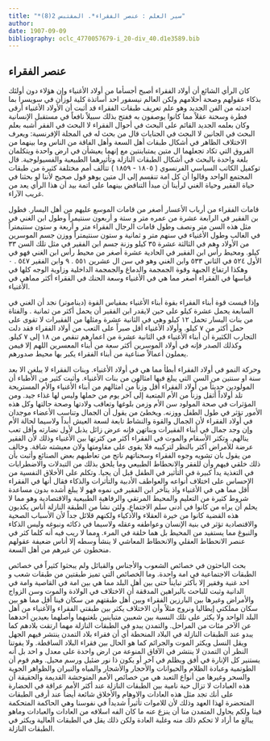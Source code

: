 ```yaml
---
title: "*سير العلم : عنصر الفقراء*. المقتبس 2(8)"
author: 
date: 1907-09-09
bibliography: oclc_4770057679-i_20-div_40.d1e3589.bib
---
```




##  عنصر الفقراء 


 كان الرأي الشائع أن أولاد الفقراء أصبح أجسأما من أولاد الأغنياء وإن هؤلاء دون أولئك بذكاء عقولهم وصحة أحلامهم ولكن العالم نيسفور  احد  أساتذة كلية لوزأن في سويسرا بما احدثه من الفن الجديد وهو علم تعريف طبقات الفقراء قد أثبت أن الأولاد الأغنياء أرقى فطرة وسحنة عقلاً مما كانوا يوصفون به ففتح بذلك سبيلاً نافعاً في مستقبل الإنسانية وكان بعلمه الجديد القائم على البحث في أحوال الفقراء لا البحث في الفقر أشبه بعلم البحث في الجانين لا البحث في الجنايات قال من بحث له في المجلة الإفرنسية: ويعرف الاختلاف الظاهر في أشكال طبقات أهل السعة وأهل الفاقة من الناس وما بينهما من الفروق التي تكاد تجعلهما ال  متين  يمتباينتين مع إنهما يعيشأن في ارض واحدة ويتكلمان بلغة واحدة بالبحث في أشكال الطبقات النازلة وتأثيرهما الطبيعية والفسيولوجية. قال توكفيل الكاتب السياسي الفرنسوي (  ١٨٠٥  -  ١٨٥٩  ) تتألف أمم مختلفة كثيرة من طبقات المجتمع الواحد   وقالوا أن كل امة تنقسم إلى ال  متين  يوهو قول صحيح لأننا لو بحثنا في حياة الفقير وحياة الغني لرأينا أن مبدأ التناقض بينهما على اتمة بيد أن هذا الرأي يعد من غريب الآراء. 

 قامات الفقراء من أرباب الأعسار أصغر من قامات الموسع عليهم من أهل اليسار. فطول بن الفقير في الرابعة  عشرة  من عمره متر و  ستة  و  أربعون  سنتيمراً وطول ابن الغني في مثل   هذه السن متر ونصف وطول قامات الرجال الفقراء متر و  أربعة  و  ستون  سنتيمتراً في الغالب وطول الأغنياء في سنهم متر و  ثمانية  و  ستون  سنتيمتراً ووزن جسم الموسرين من الأولاد وهم في الثالثة  عشرة  ٣٥  كيلو وزنة جسم ابن الفقير في مثل تلك السن  ٣٣  كيلو. ومحيط رأس ابن الفقير في الحادية  عشرة  أصغر من محيط رأس ابن الغني فهو في الأول  ٥٢٤  في الثاني  ٥٣٣  وابن الغني وهو في سن ال  عشرين  ٥٥١  .  ٩  وابن الفقير  ٥٤٧  .  ٠  وهكذا ارتفاع الجبهة وقوة الجمجمة والدماغ والجمجمة الداخلية وزاوية الوجه كلها في قياسها في الفقراء أصغر مما هي في الأغنياء وسعة الحنك في الفقراء أكثر مماهي في الأغنياء. 

 وإذا قيست قوة أبناء الفقراء بقوة أبناء الأغنياء بمقياس القوة (ديناموتر) نجد أن الغني في السابعة يحمل  عشرة  كيلو على حين لايقدر ابن الفقير أن يحمل أكثر من  ثمانية  . والفتاة من بنات اليسار تحمل  ١٢  كيلو وهي في الثانية  عشرة  ومثلها من الفقيرات لا تقوى على حمل أكثر من  ٧  كيلو. وأولاد الأغنياء أقل صبراً على التعب من أولاد الفقراء فقد دلت التجارب الكثيرة أن أبناء الأغنياء في الثانية  عشرة  من اعمارهم تنقص من  ١٨  إلى  ٧  كيلو. وكذلك الصدر فإنه في أولاد الموسرين أكثر سعة من أبناء المعسرين اللهم إلا فيمن يعملون أعمالاً صناعية من أبناء الفقراء يكبر بها محيط صدورهم. 

 وحركة النمو في أولاد الفقراء أبطأ مما هي في أولاد الأغنياء. وبنات الفقراء لا يبلغن الا بعد سنة او سنتين من السن التي يبلغ فيها امثالهن من بنات الأغنياء. وأثبت كثير من الأطباء أن المولودين حديثاً من أولاد الفقراء أقل وزناً من امثالهم من أبناء الأغنياء والأم المستريحة تلد أولاداً أثقل وزناً من الأم المتعبة إلى آخر يوم من حملها وليس لها غذاء جيد. ومن المؤثرات في صحة المولود سن الأم وزمن بلوغها وتعاقب ولادتها وصحة حالتها وكل هذه الأمور تؤثر في طول الطفل ووزنه.   ويخطئ من يقول أن الجمال وتناسب الأعضاء موجدان في أولاد الفقراء لأن الجمال والقوة والنشاط تابعة لسعة العيش أبداً ولاسيما لحالة الأم وإن وجد جمال في أبناء الفقيرات وبناتهن فإنه عرض زائل يذبل لأول نضارته وأقل تعب ينالهم. وتكثر الأسقام والموت في الفقراء أكثر من كثرتها بين الأغنياء وذلك لأن الفقير عرضة للأمراض أكثر بالنظر لتركيبه فلا يقوى على مقاومتها ولان معيشته شاقة. وخالف من يقول بان تشويه وجوه الفقراء وسحناتهم ناتج من تعاطيهم بعض الصنائع وأثبت بأن ذلك خلقي فيهم وأن للفقر والانحطاط الطبيعي وما يلحق بذلك من التبدلات والاضطرابات في التغذية يداً كبيرة   في التأثير في الطفل قبل أن يحيا. وتكلم على الأخلاق النفسية من الإحساس على اختلاف أنواعه والعواطف الأدبية والتأثرات والذكاء فقال أنها في الفقراء أقل مما هي في الأغنياء واذ يتأخر ابن الفقير في نموه فهو لا يبلغ أشده بدون مساعدة شروط كثيرة من التعليم والمحيط المرتقي والرفاهية الطبيعية والاقتصادية وهو مما لا يحلم أن يراه من كانوا في أدنى سلم الاجتماع. ولئن نشأ من الطبقة النازلة أناس يكذبون هذه القضية كانوا من خيرة العقلاء والأذكياء ولكنهم قلائل جداً لأن الأسباب الصحية والاقتصادية تؤثر في بنية الإنسان وعواطفه وعقله ولاسيما في ذكائه ونبوغه وليس الذكاء والنبوغ مما يستفيد من المحيط بل هما خلقة في المرء. ومما لا ريب فيه أنه كلما كثر في عنصر الانحطاط العقلي والانحطاط المعاشي لا ينشأ وسطه إلا أناس ضعيفة عقولهم منحطون عن غيرهم من أهل السعة. 

 بحث الباحثون في خصائص الشعوب والأجناس والقبائل ولم يبحثوا كثيراً في خصائص الطبقات الاجتماعية في امة واحدة. وما الخصائص التي تميز طبقتين من طبقات شعب و  احد  غنية وفقير إلا بأكثر تبايناً حتى بين أهل البلد مما هي بين امة في القاصية وامة في الدانية وثبت للباحث بالبراهين المدققة أن الاختلاف في الولادة والموت وسن الزواج والأمراض وغيرها بين البارزين الفقراء وبين أهل طبقتهم من سكان فينا أقل مما هو بين سكان مملكتي إيطاليا ونروج مثلاً وأن الاختلاف يكثر بين طبقتي الفقراء والأغنياء من أهل البلد الواحد ولا يكثر على تلك النسبة بين شعبين متباينين بلغتيهما وأصلهما بعيدين أحدهما عن الآخر مئات من المراحل. والتمدن يبدو في الطبقات النازلة مهما ارتقت بلادهم   كما يبدو عند الطبقات النازلة في البلاد المنحطة أي أن فقراء بلاد التمدن ينتشر فيهم الجهل ويقل النسل ويكثر الموت والجرائم كما هو الحال بين فقراء البلاد الساقطة. ولا يفوتنا النظر أن التمدن لا ينتشر في الآفاق المنوعة من ارض واحدة على معدل و  احد  بل أنه يستنير كل الإنارة في أفق ويظلم في آخر أو يكون ذا نور ضئيل ورسم محيل. وهم قوم أن الطوتمية وعبادة الظلام والحيوانات والأحجار والأشجار والمياه والنيران والظواهر الجوية والسحر وغيرها من أنواع التعبد هي من خصائص الأمم المتوحشة القديمة والحقيقة أن هذه العبادات لا تزال حية نامية بين الطبقات النازلة عند أكثر الأمم عراقة في الحضارة على أنك تجد مثل هذه العادات والاوهام والأخلاق شائعة أيضاً عند أرقى الطبقات المتحضرة لهذا العهد وذلك لأن للاموات تأثيراً شديداً في نفوسنا وهي الحاكمة المتحكمة فينا ولكم يحاول المتمدن منا أن ينزع عنه ما كان الفه اسلافه من العادات والعبادات وماهو يبالغ ما أراد لا تحكم ذلك منه وغلبة العادة ولكن ذلك يقل في الطبقات العالية ويكثر في الطبقات النازلة.  
